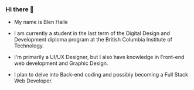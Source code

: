 ### Hi there 👋
- My name is Blen Haile

- I am currently a student in the last term of the Digital Design and Development diploma program at the British Columbia Institute of Technology.

- I'm primarily a UI/UX Designer, but I also have knowledge in Front-end web development and Graphic Design.

- I plan to delve into Back-end coding and possibly becoming a Full Stack Web Developer. 


<!--
**bhail300/bhail300** is a ✨ _special_ ✨ repository because its `README.md` (this file) appears on your GitHub profile.

Here are some ideas to get you started:

- 🔭 I’m currently working on ...
- 🌱 I’m currently learning ...
- 👯 I’m looking to collaborate on ...
- 🤔 I’m looking for help with ...
- 💬 Ask me about ...
- 📫 How to reach me: ...
- 😄 Pronouns: ...
- ⚡ Fun fact: ...
-->
